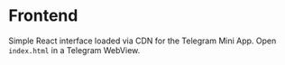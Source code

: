 # Frontend

Simple React interface loaded via CDN for the Telegram Mini App. Open `index.html` in a Telegram WebView.
